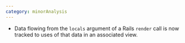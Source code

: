 ```yaml
---
category: minorAnalysis
---
```

* Data flowing from the `locals` argument of a Rails `render` call is now tracked to uses of that data in an associated view.
